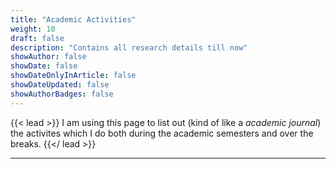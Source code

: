 ```yaml
---
title: "Academic Activities"
weight: 10
draft: false
description: "Contains all research details till now"
showAuthor: false
showDate: false
showDateOnlyInArticle: false
showDateUpdated: false
showAuthorBadges: false
---
```


{{< lead >}}
I am using this page to list out (kind of like a _academic journal_) the activites which I do both during the academic semesters and over the breaks.
{{</ lead >}}

---